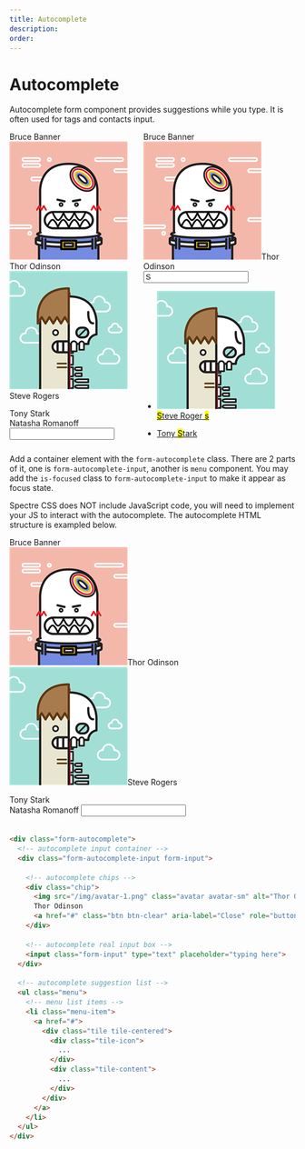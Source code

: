 ```yaml
---
title: Autocomplete
description:
order: 
---
```


# Autocomplete

Autocomplete form component provides suggestions while you type. It is often used for tags and contacts input.

<div class="vp-raw docs-demo columns">
  <div class="column col-9 col-xs-12">
    <div class="form-group">
      <div class="form-autocomplete">
        <div class="form-autocomplete-input form-input"><span class="chip">Bruce Banner</span>
          <div class="chip"><img class="avatar avatar-sm" src="/img/avatar-1.png" alt="Avatar">Thor Odinson</div>
          <div class="chip"><img class="avatar avatar-sm" src="/img/avatar-4.png" alt="Avatar">Steve Rogers</div>
          <div class="chip">
            <figure class="avatar avatar-sm" data-initial="TS" style="background-color: #5755d9;"></figure>Tony Stark
          </div><span class="chip active">Natasha Romanoff</span>
          <input class="form-input" type="text" placeholder="">
        </div>
      </div>
    </div>
  </div>
  <div class="column col-9 col-xs-12">
    <div class="form-group">
      <div class="form-autocomplete">
        <div class="form-autocomplete-input form-input is-focused"><span class="chip">Bruce Banner<a class="btn btn-clear" href="#" aria-label="Close" role="button"></a></span><span class="chip"><img class="avatar avatar-sm" src="/img/avatar-1.png" alt="Thor Odinson">Thor Odinson<a class="btn btn-clear" href="#" aria-label="Close" role="button"></a></span>
          <div class="has-icon-left">
            <input class="form-input" type="text" placeholder="" value="S"><i class="form-icon loading"></i>
          </div>
        </div>
        <ul class="menu">
          <li class="menu-item"><a href="#autocomplete">
            <div class="tile tile-centered">
              <div class="tile-icon"><img class="avatar avatar-sm" src="/img/avatar-4.png" alt="Steve Rogers"></div>
              <div class="tile-content">
                <mark>S</mark>teve Roger
                <mark>s</mark>
              </div>
            </div></a></li>
          <li class="menu-item"><a href="#autocomplete">
            <div class="tile tile-centered">
              <div class="tile-icon">
                <figure class="avatar avatar-sm" data-initial="TS" style="background-color: #5755d9;"></figure>
              </div>
              <div class="tile-content">Tony
                <mark>S</mark>tark
              </div>
            </div></a></li>
        </ul>
      </div>
    </div>
  </div>
</div>

Add a container element with the `form-autocomplete` class. There are 2 parts of it, one is `form-autocomplete-input`,
another is `menu` component. You may add the `is-focused` class to `form-autocomplete-input` to make it appear as focus
state.

Spectre CSS does NOT include JavaScript code, you will need to implement your JS to interact with the autocomplete. The
autocomplete HTML structure is exampled below.


<div class="vp-raw docs-demo columns">
  <div class="column col-9 col-xs-12">
    <div class="form-group">
      <div class="form-autocomplete autocomplete-oneline">
        <div class="form-autocomplete-input form-input"><span class="chip">Bruce Banner</span>
          <div class="chip"><img class="avatar avatar-sm" src="/img/avatar-1.png" alt="Avatar">Thor Odinson</div>
          <div class="chip"><img class="avatar avatar-sm" src="/img/avatar-4.png" alt="Avatar">Steve Rogers</div>
          <div class="chip">
            <figure class="avatar avatar-sm" data-initial="TS" style="background-color: #5755d9;"></figure>Tony Stark
          </div><span class="chip active">Natasha Romanoff</span>
          <input class="form-input" type="text" placeholder="">
        </div>
      </div>
    </div>
  </div>
</div>

```html

<div class="form-autocomplete">
  <!-- autocomplete input container -->
  <div class="form-autocomplete-input form-input">

    <!-- autocomplete chips -->
    <div class="chip">
      <img src="/img/avatar-1.png" class="avatar avatar-sm" alt="Thor Odinson">
      Thor Odinson
      <a href="#" class="btn btn-clear" aria-label="Close" role="button"></a>
    </div>

    <!-- autocomplete real input box -->
    <input class="form-input" type="text" placeholder="typing here">
  </div>

  <!-- autocomplete suggestion list -->
  <ul class="menu">
    <!-- menu list items -->
    <li class="menu-item">
      <a href="#">
        <div class="tile tile-centered">
          <div class="tile-icon">
            ...
          </div>
          <div class="tile-content">
            ...
          </div>
        </div>
      </a>
    </li>
  </ul>
</div>
```

<!-- @see https://github.com/spectre-org/spectre-docs/issues/17 -->
